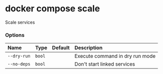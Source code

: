 # docker compose scale

<!---MARKER_GEN_START-->
Scale services

### Options

| Name        | Type   | Default | Description                     |
|:------------|:-------|:--------|:--------------------------------|
| `--dry-run` | `bool` |         | Execute command in dry run mode |
| `--no-deps` | `bool` |         | Don't start linked services     |

<!---MARKER_GEN_END-->
